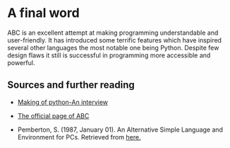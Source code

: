 # A final word

ABC is an excellent attempt at making programming understandable and user-friendly. It has
introduced some terrific features which have inspired several other languages the most notable
one being Python. Despite few design flaws it still is successful in programming more accessible and powerful.

## Sources and further reading

* [Making of python-An interview](https://www.artima.com/intv/pythonP.html)

* [The official page of ABC](https://homepages.cwi.nl/~steven/abc/)

* Pemberton, S. (1987, January 01). An Alternative Simple Language and Environment for PCs.
  Retrieved from [here.](https://ieeexplore.ieee.org/document/1695678/)
